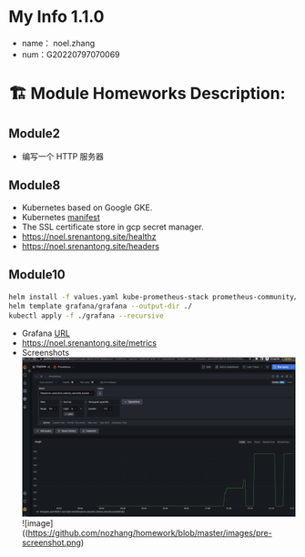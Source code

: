 # My Info 1.1.0
* name： noel.zhang
* num：G20220797070069

# 🏗 Module Homeworks Description:
## Module2
* 编写一个 HTTP 服务器
## Module8
* Kubernetes based on Google GKE.
* Kubernetes [manifest](https://github.com/nozhang/homework/tree/master/manifests)
* The SSL certificate store in gcp secret manager. 
* https://noel.srenantong.site/healthz
* https://noel.srenantong.site/headers
## Module10
```Bash
helm install -f values.yaml kube-prometheus-stack prometheus-community/kube-prometheus-stack
helm template grafana/grafana --output-dir ./
kubectl apply -f ./grafana --recursive
```
* Grafana [URL](https://grafana.srenantong.site)
* https://noel.srenantong.site/metrics
* Screenshots ![image](https://github.com/nozhang/homework/blob/master/images/grafana-screenshot.png)
![image]((https://github.com/nozhang/homework/blob/master/images/pre-screenshot.png)
